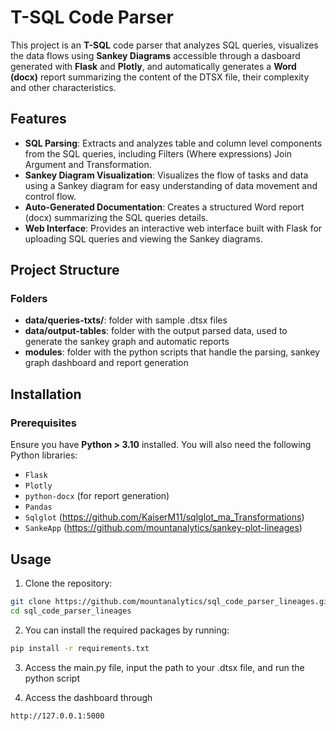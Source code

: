 # T-SQL Code Parser

This project is an **T-SQL** code parser that analyzes SQL queries, visualizes the data flows using **Sankey Diagrams** accessible through a dasboard generated with **Flask** and **Plotly**, and automatically generates a **Word (docx)** report summarizing the content of the DTSX file, their complexity and other characteristics.

## Features

- **SQL Parsing**: Extracts and analyzes table and column level components from the SQL queries, including Filters (Where expressions) Join Argument and Transformation.
- **Sankey Diagram Visualization**: Visualizes the flow of tasks and data using a Sankey diagram for easy understanding of data movement and control flow.
- **Auto-Generated Documentation**: Creates a structured Word report (docx) summarizing the SQL queries details.
- **Web Interface**: Provides an interactive web interface built with Flask for uploading SQL queries and viewing the Sankey diagrams.

## Project Structure

### Folders

- **data/queries-txts/**: folder with sample .dtsx files
- **data/output-tables**: folder with the output parsed data, used to generate the sankey graph and automatic reports
- **modules**: folder with the python scripts that handle the parsing, sankey graph dashboard and report generation

## Installation

### Prerequisites

Ensure you have **Python > 3.10** installed. You will also need the following Python libraries:

- `Flask`
- `Plotly`
- `python-docx` (for report generation)
- `Pandas`
- `Sqlglot` (https://github.com/KaiserM11/sqlglot_ma_Transformations)
- `SankeApp` (https://github.com/mountanalytics/sankey-plot-lineages)


## Usage

1. Clone the repository: 

```bash
git clone https://github.com/mountanalytics/sql_code_parser_lineages.git  
cd sql_code_parser_lineages
```

2. You can install the required packages by running:

```bash
pip install -r requirements.txt
```

3. Access the main.py file, input the path to your .dtsx file, and run the python script

4. Access the dashboard through

```bash
http://127.0.0.1:5000
```







